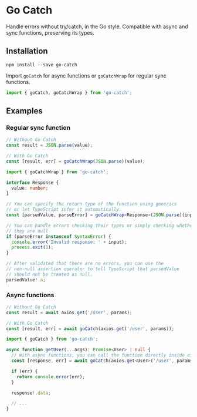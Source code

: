 # Go Catch

Handle errors without try/catch, in the Go style. Compatible with async and sync functions, preserving its types.

## Installation

```
npm install --save go-catch
```

Import `goCatch` for async functions or `goCatchWrap` for regular sync functions.

```ts
import { goCatch, goCatchWrap } from 'go-catch';
```

## Examples

### Regular sync function

```ts
// Without Go Catch
const result = JSON.parse(value);

// With Go Catch
const [result, err] = goCatchWrap(JSON.parse)(value);
```

```ts
import { goCatchWrap } from 'go-catch';

interface Response {
  value: number;
}

// You can specify the return type of the function using generics
// or let TypeScript infer it automatically.
const [parsedValue, parseError] = goCatchWrap<Response>(JSON.parse)(input);

// You can handle errors checking their types or simply checking whether
// they are null
if (parseError instanceof SyntaxError) {
  console.error('Invalid response: ' + input);
  process.exit(1);
}

// After validated that there are no errors, you can use the
// non-null assertion operator to tell TypeScript that parsedValue
// should not be treated as null.
parsedValue!.a;
```

### Async functions

```ts
// Without Go Catch
const result = await axios.get('/user', params);

// With Go Catch
const [result, err] = await goCatch(axios.get('/user', params));
```

```ts
import { goCatch } from 'go-catch';

async function getUser(...args): Promise<User> | null {
  // With async functions, you can call the function directly inside of the goCatch as an argument.
  const [response, err] = await goCatch(axios.get<User>('/user', params));

  if (err) {
    return console.error(err);
  }

  response!.data;

  // ...
}
```
